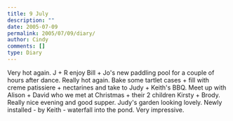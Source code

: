 ```yaml
---
title: 9 July
description: ""
date: 2005-07-09
permalink: 2005/07/09/diary/
author: Cindy
comments: []
type: Diary
---
```


Very hot again. J + R enjoy Bill + Jo's new paddling pool for a couple of hours after dance. Really hot again. Bake some tartlet cases + fill with creme patissiere + nectarines and take to Judy + Keith's BBQ. Meet up with Alison + David who we met at Christmas + their 2 children Kirsty + Brody. Really nice evening and good supper. Judy's garden looking lovely. Newly installed - by Keith - waterfall into the pond. Very impressive.
